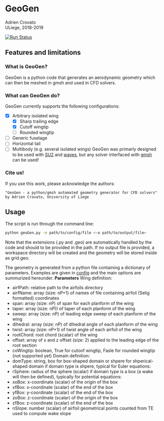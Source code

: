 # GeoGen
Adrien Crovato  
ULiege, 2018-2019  

[![Run Status](https://api.shippable.com/projects/5c98c1405142dd0007ecd6c0/badge?branch=master)]()

## Features and limitations

### What is GeoGen?
GeoGen is a python code that generates an aerodynamic geometry which can then be meshed in gmsh and used in CFD solvers.

### What can GeoGen do?
GeoGen currently supports the following configurations:
  - [x] Arbitrary isolated wing
    - [x] Sharp trailing edge
    - [x] Cutoff wingtip
    - [ ] Rounded wingtip
  - [ ] Generic fuselage
  - [ ] Horizontal tail
  - [ ] Multibody (e.g. several isolated wings)
GeoGen was primarly designed to be used with [SU2](https://github.com/su2code/SU2) and [waves](https://github.com/ulgltas/waves), but any solver interfaced with [gmsh](http://gmsh.info/) can be used!

### Cite us!
If you use this work, please acknowledge the authors:  
```text 
"GeoGen - a python/gmsh automated geometry generator for CFD solvers" by Adrien Crovato, University of Liege
```  

## Usage
The script is run through the command line:
```sh
python geoGen.py -m path/to/config/file <-o path/to/output/file>
```
Note that the extensions (.py and .geo) are automatically handled by the code and should to be provided in the path.
If no output file is provided, a workspace directory will be created and the geometry will be stored inside as grid.geo.

The geometry is generated from a python file containing a dictionary of parameters. Examples are given in [config](config/) and the main options are summurized hereunder.
**Parameters**
Wing definition:
 - airfPath: relative path to the airfoils directory
 - airfName: array (size: nP+1) of names of file containing airfoil (Selig formatted) coordinates
 - span: array (size: nP) of span for each planform of the wing
 - taper: array (size: nP)) of taper of each planform of the wing
 - sweep: array (size: nP) of leading edge sweep of each planform of the wing 
 - dihedral: array (size: nP) of dihedral angle of each planform of the wing
 - twist: array (size: nP+1) of twist angle of each airfoil of the wing
 - rootChord: root chord (scalar) of the wing
 - offset: array of x and z offset (size: 2) applied to the leading edge of the root section
 - coWingtip: boolean, True for cutoof wingtip, Fasle for rounded wingtip (not supported yet)
Domain definition:
 - domType: string, box for box-shaped domain or shpere for shperical-shaped domain
if domain type is shpere, typical for Euler equations:
 - rSphere: radius of the sphere (scalar)
if domain type is a box (a wake will then be defined), typically for potential equations:
 - xoBox: x-coordinate (scalar) of the origin of the box 
 - xfBox: x-coordinate (scalar) of the end of the box
 - yfBox: y-coordinate (scalar) of the end of the box
 - zoBox: z-coordinate (scalar) of the origin of the box
 - zfBox: z-coordinate (scalar) of the end of the box
 - nSlope: number (scalar) of airfoil geometrical points counted from TE used to compute wake slope

